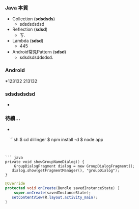 ### Java 本質
  * Collection (**sdsdsds**)
    * sdsdsdsdsd 
  * Reflection (**sdsd**)
    * ㄎ.
  * Lambda (**sdsd**)
    * 445
  * Android常見Pattern (**sdsd**)
    * sdsdsdsddsdsd.
      

### Android
  *123132
  213132

### sdsdsdsdsd
  * 

### 待續...
  * 


 　```sh
$ cd dillinger
$ npm install -d
$ node app
```


``` java
private void showGroupNameDialog() {  
    GroupDialogFragment dialog = new GroupDialogFragment();  
   dialog.show(getFragmentManager(), "groupDialog");  
}

```


``` java
@Override  
protected void onCreate(Bundle savedInstanceState) {  
    super.onCreate(savedInstanceState);  
   setContentView(R.layout.activity_main);
}
```